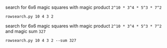 search for 6x6 magic squares with magic product `2^10 * 3^4 * 5^3 * 7^2`
```
rowsearch.py 10 4 3 2
```

search for 6x6 magic squares with magic product `2^10 * 3^4 * 5^3 * 7^2` and magic sum `327`
```
rowsearch.py 10 4 3 2 --sum 327
```
